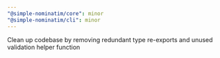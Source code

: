 ```yaml
---
"@simple-nominatim/core": minor
"@simple-nominatim/cli": minor
---
```


Clean up codebase by removing redundant type re-exports and unused validation helper function
